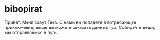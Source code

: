 # bibopirat
Привет. Меня зовут Гена. С нами вы попадете в потресающее приключение, выше вы можете заказать данный тур. Собирайте вещи, мы отправляемся в путь.
